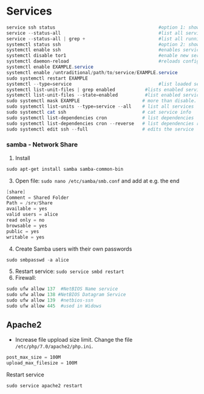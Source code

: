 # Services


````powershell
service ssh status                                      #option 1: shows service status
service --status-all                                    #list all services
service --status-all | grep +                           #list all running services
systemctl status ssh                                    #option 2: shows service status
systemctl enable ssh                                    #enables service ssh
systemctl disable tor1                                  #enable new service tor1
systemctl daemon-reload                                 #reloads configs from filesystem and regenerates dependency trees
systemctl enable EXAMPLE.service
systemctl enable /untraditional/path/to/service/EXAMPLE.service
sudo systemctl restart EXAMPLE
systemctl --type=service                                #list loaded services
systemctl list-unit-files | grep enabled           #lists enabled services
systemctl list-unit-files --state=enabled          #list enabled services run at boot time
sudo systemctl mask EXAMPLE                       # more than disable. Prevents services and users to start, as the config is sent to /dev/null
sudo systemctl list-units --type=service --all    # list all services
sudo systemctl cat ssh                            # cat service info
sudo systemctl list-dependencies cron             # list dependencies
sudo systemctl list-dependencies cron --reverse   # list dependencies recursively
sudo systemctl edit ssh --full                    # edits the service
````

### samba - Network Share
1. Install
````powershell
sudo apt-get install samba samba-common-bin
````
3. Open file: `sudo nano /etc/samba/smb.conf` and add at e.g. the end
````powershell
[share]
Comment = Shared Folder
Path = /srv/Share
available = yes
valid users = alice
read only = no
browsable = yes
public = yes
writable = yes
````
4. Create Samba users with their own passwords
````powershell
sudo smbpasswd -a alice
````
5. Restart service: `sudo service smbd restart`
6. Firewall:
````powershell
sudo ufw allow 137  #NetBIOS Name service
sudo ufw allow 138 #NetBIOS Datagram Service
sudo ufw allow 139  #netbios-ssn
sudo ufw allow 445  #used in Widows
````


## Apache2
- Increase file uppload size limit. Change the file `/etc/php/7.0/apache2/php.ini`.
````powershell
post_max_size = 100M
upload_max_filesize = 100M
````
Restart service
````powershell
sudo service apache2 restart
````

